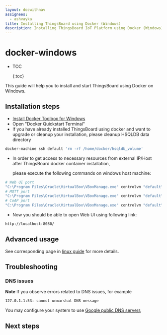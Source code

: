```yaml
---
layout: docwithnav
assignees:
  - ashvayka
title: Installing ThingsBoard using Docker (Windows)
description: Installing ThingsBoard IoT Platform using Docker (Windows)
---
```


# docker-windows

* TOC

  {:toc}

This guide will help you to install and start ThingsBoard using Docker on Windows.

## Installation steps

* [Install Docker Toolbox for Windows](https://docs.docker.com/toolbox/toolbox_install_windows/)
* Open "Docker Quickstart Terminal"
* If you have already installed ThingsBoard using docker and want to upgrade or cleanup your installation, please cleanup HSQLDB data directory

```bash
docker-machine ssh default 'rm -rf /home/docker/hsqldb_volume'
```

* In order to get access to necessary resources from external IP/Host after ThingsBoard docker container installation,

  please execute the following commands on windows host machine:

```bash
# Web UI port
"C:\Program Files\Oracle\VirtualBox\VBoxManage.exe" controlvm "default" natpf1 "tcp-port8080,tcp,,8080,,8080"
# MQTT port
"C:\Program Files\Oracle\VirtualBox\VBoxManage.exe" controlvm "default" natpf1 "tcp-port1883,tcp,,1883,,1883"
# CoAP port
"C:\Program Files\Oracle\VirtualBox\VBoxManage.exe" controlvm "default" natpf1 "tcp-port5683,tcp,,5683,,5683"
```

* Now you should be able to open Web UI using following link:

```bash
http://localhost:8080/
```

## Advanced usage

See corresponding page in [linux guide](https://github.com/caoyingde/thingsboard.github.io/tree/9437083b88083a9b2563248432cbbe460867fbaf/docs/user-guide/install/docker/README.md#advanced-usage) for more details.

## Troubleshooting

### DNS issues

**Note** If you observe errors related to DNS issues, for example

```bash
127.0.1.1:53: cannot unmarshal DNS message
```

You may configure your system to use [Google public DNS servers](https://developers.google.com/speed/public-dns/docs/using#windows)

## Next steps


